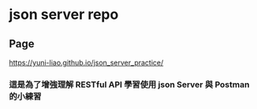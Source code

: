 # json server repo
## Page
https://yuni-liao.github.io/json_server_practice/
### 這是為了增強理解 RESTful API 學習使用 json Server 與 Postman 的小練習